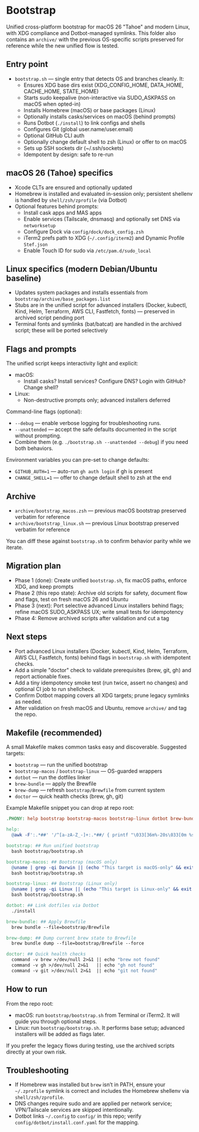 # Bootstrap

Unified cross-platform bootstrap for macOS 26 "Tahoe" and modern Linux, with XDG compliance and Dotbot-managed symlinks. This folder also contains an `archive/` with the previous OS-specific scripts preserved for reference while the new unified flow is tested.

## Entry point

- `bootstrap.sh` — single entry that detects OS and branches cleanly. It:
  - Ensures XDG base dirs exist (XDG_CONFIG_HOME, DATA_HOME, CACHE_HOME, STATE_HOME)
  - Starts sudo keepalive (non-interactive via SUDO_ASKPASS on macOS when opted-in)
  - Installs Homebrew (macOS) or base packages (Linux)
  - Optionally installs casks/services on macOS (behind prompts)
  - Runs Dotbot (`./install`) to link configs and shells
  - Configures Git (global user.name/user.email)
  - Optional GitHub CLI auth
  - Optionally change default shell to zsh (Linux) or offer to on macOS
  - Sets up SSH sockets dir (~/.ssh/sockets)
  - Idempotent by design: safe to re-run

## macOS 26 (Tahoe) specifics

- Xcode CLTs are ensured and optionally updated
- Homebrew is installed and evaluated in-session only; persistent shellenv is handled by `shell/zsh/zprofile` (via Dotbot)
- Optional features behind prompts:
  - Install cask apps and MAS apps
  - Enable services (Tailscale, dnsmasq) and optionally set DNS via `networksetup`
  - Configure Dock via `config/dock/dock_config.zsh`
  - iTerm2 prefs path to XDG (`~/.config/iterm2`) and Dynamic Profile `Stef.json`
  - Enable Touch ID for sudo via `/etc/pam.d/sudo_local`

## Linux specifics (modern Debian/Ubuntu baseline)

- Updates system packages and installs essentials from `bootstrap/archive/base_packages.list`
- Stubs are in the unified script for advanced installers (Docker, kubectl, Kind, Helm, Terraform, AWS CLI, Fastfetch, fonts) — preserved in archived script pending port
- Terminal fonts and symlinks (bat/batcat) are handled in the archived script; these will be ported selectively

## Flags and prompts

The unified script keeps interactivity light and explicit:

- macOS:
  - Install casks? Install services? Configure DNS? Login with GitHub? Change shell?
- Linux:
  - Non-destructive prompts only; advanced installers deferred

Command-line flags (optional):

- `--debug` — enable verbose logging for troubleshooting runs.
- `--unattended` — accept the safe defaults documented in the script without prompting.
- Combine them (e.g. `./bootstrap.sh --unattended --debug`) if you need both behaviors.

Environment variables you can pre-set to change defaults:

- `GITHUB_AUTH=1` — auto-run `gh auth login` if gh is present
- `CHANGE_SHELL=1` — offer to change default shell to zsh at the end

## Archive

- `archive/bootstrap_macos.zsh` — previous macOS bootstrap preserved verbatim for reference
- `archive/bootstrap_linux.sh` — previous Linux bootstrap preserved verbatim for reference

You can diff these against `bootstrap.sh` to confirm behavior parity while we iterate.

## Migration plan

- Phase 1 (done): Create unified `bootstrap.sh`, fix macOS paths, enforce XDG, and keep prompts
- Phase 2 (this repo state): Archive old scripts for safety, document flow and flags, test on fresh macOS 26 and Ubuntu
- Phase 3 (next): Port selective advanced Linux installers behind flags; refine macOS SUDO_ASKPASS UX; write small tests for idempotency
- Phase 4: Remove archived scripts after validation and cut a tag

## Next steps

- Port advanced Linux installers (Docker, kubectl, Kind, Helm, Terraform, AWS CLI, Fastfetch, fonts) behind flags in `bootstrap.sh` with idempotent checks.
- Add a simple "doctor" check to validate prerequisites (brew, git, gh) and report actionable fixes.
- Add a tiny idempotency smoke test (run twice, assert no changes) and optional CI job to run shellcheck.
- Confirm Dotbot mapping covers all XDG targets; prune legacy symlinks as needed.
- After validation on fresh macOS and Ubuntu, remove `archive/` and tag the repo.

## Makefile (recommended)

A small Makefile makes common tasks easy and discoverable. Suggested targets:

- `bootstrap` — run the unified bootstrap
- `bootstrap-macos` / `bootstrap-linux` — OS-guarded wrappers
- `dotbot` — run the dotfiles linker
- `brew-bundle` — apply the Brewfile
- `brew-dump` — refresh `bootstrap/Brewfile` from current system
- `doctor` — quick health checks (brew, gh, git)

Example Makefile snippet you can drop at repo root:

```makefile
.PHONY: help bootstrap bootstrap-macos bootstrap-linux dotbot brew-bundle brew-dump doctor

help:
  @awk -F':.*##' '/^[a-zA-Z_-]+:.*##/ { printf "\033[36m%-20s\033[0m %s\n", $$1, $$2 }' $(MAKEFILE_LIST)

bootstrap: ## Run unified bootstrap
  bash bootstrap/bootstrap.sh

bootstrap-macos: ## Bootstrap (macOS only)
  @uname | grep -qi Darwin || (echo "This target is macOS-only" && exit 1)
  bash bootstrap/bootstrap.sh

bootstrap-linux: ## Bootstrap (Linux only)
  @uname | grep -qi Linux || (echo "This target is Linux-only" && exit 1)
  bash bootstrap/bootstrap.sh

dotbot: ## Link dotfiles via Dotbot
  ./install

brew-bundle: ## Apply Brewfile
  brew bundle --file=bootstrap/Brewfile

brew-dump: ## Dump current brew state to Brewfile
  brew bundle dump --file=bootstrap/Brewfile --force

doctor: ## Quick health checks
  command -v brew >/dev/null 2>&1 || echo "brew not found"
  command -v gh >/dev/null 2>&1   || echo "gh not found"
  command -v git >/dev/null 2>&1  || echo "git not found"
```

## How to run

From the repo root:

- macOS: run `bootstrap/bootstrap.sh` from Terminal or iTerm2. It will guide you through optional steps.
- Linux: run `bootstrap/bootstrap.sh`. It performs base setup; advanced installers will be added as flags later.

If you prefer the legacy flows during testing, use the archived scripts directly at your own risk.

## Troubleshooting

- If Homebrew was installed but `brew` isn’t in PATH, ensure your `~/.zprofile` symlink is correct and includes the Homebrew shellenv via `shell/zsh/zprofile`.
- DNS changes require sudo and are applied per network service; VPN/Tailscale services are skipped intentionally.
- Dotbot links `~/.config` to `config/` in this repo; verify `config/dotbot/install.conf.yaml` for the mapping.

